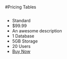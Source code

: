 #Pricing Tables

<div class="row">
    <div class="large-4 columns">
        <ul class="pricing-table">
            <li class="title">Standard</li>
            <li class="price">$99.99</li>
            <li class="description">An awesome description</li>
            <li class="bullet-item">1 Database</li>
            <li class="bullet-item">5GB Storage</li>
            <li class="bullet-item">20 Users</li>
            <li class="cta-button"><a class="button" href="#">Buy Now</a></li>
        </ul>
    </div>
</div>